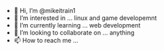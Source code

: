 - 👋 Hi, I’m @mikeitrain1
- 👀 I’m interested in ... linux and game developemnt 
- 🌱 I’m currently learning ... web development
- 💞️ I’m looking to collaborate on ... anything 
- 📫 How to reach me ... 

<!---
mikeitrain1/mikeitrain1 is a ✨ special ✨ repository because its `README.md` (this file) appears on your GitHub profile.
You can click the Preview link to take a look at your changes.
--->
